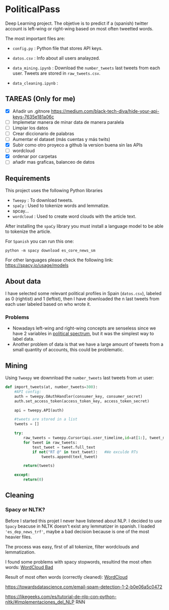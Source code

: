 # PoliticalPass

Deep Learning project. The objetive is to predict if a (spanish) twitter account is left-wing or right-wing based on most often tweetted words.

The most important files are:

* `config.py` : Python file that stores API keys.

* `datos.csv` : Info about all users analayzed.

* `data_mining.ipynb` : Download the `number_tweets` last tweets from each user. Tweets are stored in `raw_tweets.csv`.  

* `data_cleaning.ipynb` : 


## TAREAS (Only for me)
- [x] Añadir un .gitnore https://medium.com/black-tech-diva/hide-your-api-keys-7635e181a06c
- [ ] Implemetar manera de minar data de manera paralela
- [ ] Limpiar los datos
- [ ] Crear diccionario de palabras
- [ ] Aumentar el dataset (más cuentas y más twits)
- [x] Subir como otro proyeco a github la version buena sin las APIs
- [ ] wordcloud
- [x] ordenar por carpetas
- [ ] añadir mas graficas, balanceo de datos

## Requirements

This project uses the following Python libraries

* `Tweepy` : To download tweets.
* `spaCy` : Used to tokenize words and lemmatize.
* spcay...
* `wordcloud` : Used to create word clouds with the article text.

After installing the `spaCy` library you must install a language model to be able to tokenize the article.

For `Spanish` you can run this one:

`python -m spacy download es_core_news_sm`

For other languages please check the following link: https://spacy.io/usage/models

## About data
I have selected some relevant political profiles in Spain (`datos.csv`), labeled as 0 (rightist) and 1 (leftist), then I have downloaded the n last tweets from each user labeled based on who wrote it. 

### Problems
 * Nowadays left-wing and right-wing concepts are senseless since we have 2 variables in [political spectrum](https://en.wikipedia.org/wiki/Political_spectrum), but it was the simplest way to label data. 
 * Another problem of data is that we have a large amount of tweets from a small quantity of accounts, this could be problematic.


## Mining

Using `Tweepy` we downnload the `number_tweets` last tweets from `at` user:

```python
def import_tweets(at, number_tweets=300):
	#API config:
	auth = tweepy.OAuthHandler(consumer_key, consumer_secret)
	auth.set_access_token(access_token_key, access_token_secret)

	api = tweepy.API(auth)

	#tweets are stored in a list
	tweets = []

	try:
		raw_tweets = tweepy.Cursor(api.user_timeline,id=at[1:], tweet_mode="extended").items(number_tweets)
		for tweet in raw_tweets:
			text_tweet = tweet.full_text
			if not("RT @" in text_tweet):   #We exculde RTs
				tweets.append(text_tweet)

		return(tweets)

	except:
		return(0)
```


## Cleaning

### Spacy or NLTK?

Before I started this projet I never have listened about NLP. I decided to use `Spacy` beacuse in NLTK doesn't exist any lemmatizer in spanish. 
I loaded `'es_dep_news_trf'`, maybe a bad decision because is one of the most heavier files.

The process was easy, first of all tokenize, filter wordclouds and lemmatization.

I found some problems with spacy stopwords, resultind the most often words:
[WordCloud Bad](https://github.com/rubzip/PoliticalPass/blob/main/wordcloud_bad.png)

Result of most often words (correctly cleaned):
[WordCloud](https://github.com/rubzip/PoliticalPass/blob/main/wordcloud.png)


https://towardsdatascience.com/email-spam-detection-1-2-b0e06a5c0472

https://likegeeks.com/es/tutorial-de-nlp-con-python-nltk/#Implementaciones_del_NLP
RNN

